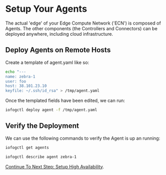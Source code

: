 # Setup Your Agents

The actual 'edge' of your Edge Compute Network ('ECN') is composed of Agents. The other components (the Controllers and Connectors) can be deployed anywhere, including cloud infrastructure.

## Deploy Agents on Remote Hosts

Create a template of agent.yaml like so:

```bash
echo "---
name: zebra-1
user: foo
host: 38.101.23.10
keyfile: ~/.ssh/id_rsa" > /tmp/agent.yaml
```

Once the templated fields have been edited, we can run:

```bash
iofogctl deploy agent -f /tmp/agent.yaml
```

## Verify the Deployment

We can use the following commands to verify the Agent is up an running:

```bash
iofogctl get agents
```

```bash
iofogctl describe agent zebra-1
```

[Continue To Next Step: Setup High Availability](setup-high-availability.html).

